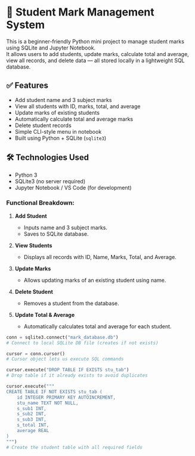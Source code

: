 # 📘 Student Mark Management System

This is a beginner-friendly Python mini project to manage student marks using SQLite and Jupyter Notebook.  
It allows users to add students, update marks, calculate total and average, view all records, and delete data — all stored locally in a lightweight SQL database.


## ✅ Features

- Add student name and 3 subject marks
- View all students with ID, marks, total, and average
- Update marks of existing students
- Automatically calculate total and average marks
- Delete student records
- Simple CLI-style menu in notebook
- Built using Python + SQLite (`sqlite3`)


## 🛠️ Technologies Used

- Python 3
- SQLite3 (no server required)
- Jupyter Notebook / VS Code (for development)


### Functional Breakdown:
1. **Add Student**
   - Inputs name and 3 subject marks.
   - Saves to SQLite database.

2. **View Students**
   - Displays all records with ID, Name, Marks, Total, and Average.

3. **Update Marks**
   - Allows updating marks of an existing student using name.

4. **Delete Student**
   - Removes a student from the database.

5. **Update Total & Average**
   - Automatically calculates total and average for each student.



```python
conn = sqlite3.connect("mark_database.db")
# Connect to local SQLite DB file (creates if not exists)

cursor = conn.cursor()
# Cursor object lets us execute SQL commands

cursor.execute("DROP TABLE IF EXISTS stu_tab")
# Drop table if it already exists to avoid duplicates

cursor.execute("""
CREATE TABLE IF NOT EXISTS stu_tab (
    id INTEGER PRIMARY KEY AUTOINCREMENT,
    stu_name TEXT NOT NULL,
    s_sub1 INT,
    s_sub2 INT,
    s_sub3 INT,
    s_total INT,
    average REAL
)
""")
# Create the student table with all required fields




